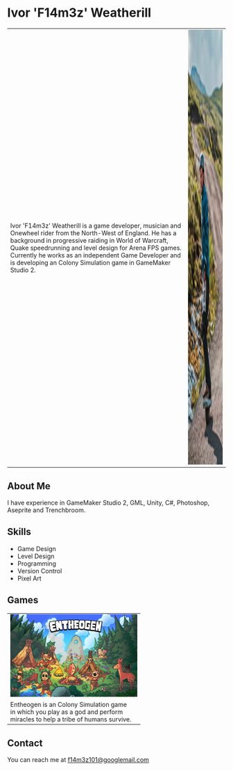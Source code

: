 # Ivor 'F14m3z' Weatherill
<table>
  <tr>
    <td>Ivor 'F14m3z' Weatherill is a game developer, musician and Onewheel rider from the North-West of England. He has a background in progressive raiding in World of Warcraft, Quake speedrunning and level            design for Arena FPS games. Currently he works as an independent Game Developer and is developing an Colony Simulation game in GameMaker Studio 2.</td>
    <td><img src="images/ivor_f14m3z_weatherill_onewheel.png"  alt="Me on a Onewheel!" width = 600px height = 1000px ></td>
  </tr> 
</table>

## About Me
I have experience in GameMaker Studio 2, GML, Unity, C#, Photoshop, Aseprite and Trenchbroom.

## Skills
- Game Design
- Level Design
- Programming
- Version Control
- Pixel Art

## Games
<table>
  <tr>
    <td><img src="images/Entheogen_KeyArt_Tiny.png"  alt="Me on a Onewheel!" width = 293px height = 190px ></td>
  </tr>
  <tr>
    <td>Entheogen is an Colony Simulation game<br/>in which you play as a god and perform<br/>miracles to help a tribe of humans survive.</td>
  </tr>
</table>

## Contact
You can reach me at f14m3z101@googlemail.com
